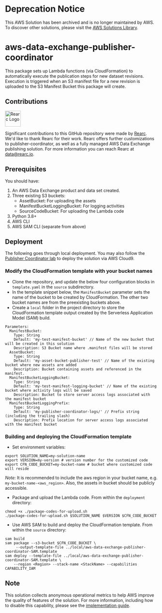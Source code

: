 # Deprecation Notice

This AWS Solution has been archived and is no longer maintained by AWS. To discover other solutions, please visit the [AWS Solutions Library](https://aws.amazon.com/solutions/).

# aws-data-exchange-publisher-coordinator
This package sets up Lambda functions (via CloudFormation) to automatically execute the publication steps for new dataset revisions. Execution is triggered when an S3 manifest file for a new revision is uploaded to the S3 Manifest Bucket this package will create.

## Contributions
<a href="https://www.rearc.io/data/">
    <img src="https://www.rearc.io/wp-content/uploads/2018/11/Logo.png" alt="Rearc Logo" title="Rearc Logo" height="52" />
</a>

Significant contributions to this GitHub repository were made by [Rearc](https://www.rearc.io/data/).
We'd like to thank Rearc for their work. Rearc offers further customizations to publisher-coordinator, as well as a fully managed AWS Data Exchange publishing solution.
For more information you can reach Rearc at [data@rearc.io](mailto:data@rearc.io?subject=[GitHub]%20aws-data-exchange-publisher-coordinator).


## Prerequisites

You should have:
1. An AWS Data Exchange product and data set created.
2. Three existing S3 buckets: 
    * AssetBucket: For uploading the assets
    * ManifestBucketLoggingBucket: For logging activities
    * SourceCodeBucket: For uploading the Lambda code
3. Python 3.8+
4. AWS CLI
4. AWS SAM CLI (separate from above)

## Deployment

The following goes through local deployment. You may also follow the [Publisher Coordinator lab](https://catalog.us-east-1.prod.workshops.aws/workshops/e5548031-3004-49ad-89be-a13e8cd616f6/en-US/provider-workflow/create-dataset/build-dataset-s3/aws-data-exchange-publisher-coordinator) to deploy the solution via AWS Cloud9.

### Modify the CloudFormation template with your bucket names

* Clone the repository, and update the below four configuration blocks in `template.yaml` in the `source` subdirectory.
* In the template snippet below, the `ManifestBucket` parameter sets the name of the bucket to be created by CloudFormation. The other two bucket names are from the preexisting buckets above.
* Create a `local` folder in the project directory to store the CloudFormation template output created by the Serverless Application Model (SAM) build.

```
Parameters:
  ManifestBucket:
    Type: String
    Default: 'my-test-manifest-bucket' // Name of the new bucket that will be created in this solution
    Description: S3 Bucket name where .manifest files will be stored
  AssetBucket:
    Type: String
    Default: 'my-asset-bucket-publisher-test' // Name of the existing bucket where new assets are added 
    Description: Bucket containing assets and referenced in the manifest.  
  ManifestBucketLoggingBucket:
    Type: String
    Default: 'my-test-manifest-logging-bucket' // Name of the existing bucket where activity logs will be saved
    Description: Bucket to store server access logs associated with the manifest bucket
  ManifestBucketLoggingPrefix:
    Type: String
    Default: 'my-publisher-coordinator-logs/' // Prefix string (including the trailing slash)
    Description: Prefix location for server access logs associated with the manifest bucket
```

### Building and deploying the CloudFormation template

* Set environment variables:
```
export SOLUTION_NAME=my-solution-name
export VERSION=my-version # version number for the customized code
export CFN_CODE_BUCKET=my-bucket-name # bucket where customized code will reside

```
_Note:_ It is recommended to include the aws region in your bucket name, e.g. `my-bucket-name-<aws_region>`. Also, the assets in bucket should be publicly accessible.

* Package and upload the Lambda code. From within the `deployment` directory:
```
chmod +x ./package-codes-for-upload.sh
./package-codes-for-upload.sh $SOLUTION_NAME $VERSION $CFN_CODE_BUCKET
```

* Use AWS SAM to build and deploy the CloudFormation template. From within the `source` directory:
```
sam build
sam package --s3-bucket $CFN_CODE_BUCKET \
     --output-template-file ../local/aws-data-exchange-publisher-coordinator-SAM.template
sam deploy --template-file ../local/aws-data-exchange-publisher-coordinator-SAM.template \
    --region <Region> --stack-name <StackName> --capabilities CAPABILITY_IAM
```

## Note

This solution collects anonymous operational metrics to help AWS improve the quality of features of the solution. For more information, including how to disable this capability, please see the [implementation guide](https://docs.aws.amazon.com/solutions/latest/aws-data-exchange-publisher-coordinator/collection-of-operational-metrics.html).
